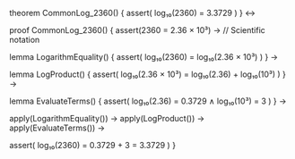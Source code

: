 theorem CommonLog_2360() {
  assert(
    log₁₀(2360) = 3.3729
  )
} ↔

proof CommonLog_2360() {
  assert(2360 = 2.36 × 10³) →  // Scientific notation
  
  lemma LogarithmEquality() {
    assert(
      log₁₀(2360) = log₁₀(2.36 × 10³)
    )
  } →
  
  lemma LogProduct() {
    assert(
      log₁₀(2.36 × 10³) = log₁₀(2.36) + log₁₀(10³)
    )
  } →
  
  lemma EvaluateTerms() {
    assert(
      log₁₀(2.36) = 0.3729 ∧
      log₁₀(10³) = 3
    )
  } →
  
  apply(LogarithmEquality()) →
  apply(LogProduct()) →
  apply(EvaluateTerms()) →
  
  assert(
    log₁₀(2360) = 0.3729 + 3 = 3.3729
  )
}